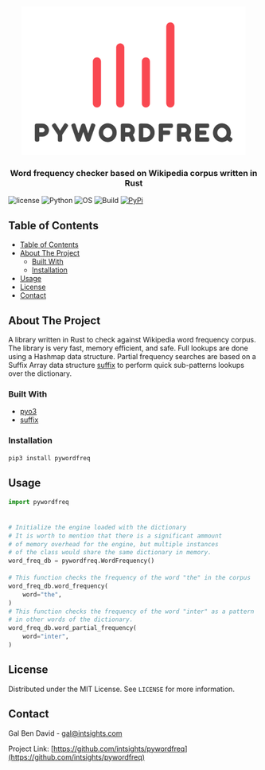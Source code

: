 <p align="center">
    <a href="https://github.com/intsights/pywordfreq">
        <img src="https://raw.githubusercontent.com/intsights/pywordfreq/master/images/logo.png" alt="Logo">
    </a>
    <h3 align="center">
        Word frequency checker based on Wikipedia corpus written in Rust
    </h3>
</p>


![license](https://img.shields.io/badge/MIT-License-blue)
![Python](https://img.shields.io/badge/Python-3.6%20%7C%203.7%20%7C%203.8%20%7C%203.9-blue)
![OS](https://img.shields.io/badge/OS-Mac%20%7C%20Linux%20%7C%20Windows-blue)
![Build](https://github.com/intsights/pywordfreq/workflows/Build/badge.svg)
[![PyPi](https://img.shields.io/pypi/v/pywordfreq.svg)](https://pypi.org/project/pywordfreq/)

## Table of Contents

- [Table of Contents](#table-of-contents)
- [About The Project](#about-the-project)
  - [Built With](#built-with)
  - [Installation](#installation)
- [Usage](#usage)
- [License](#license)
- [Contact](#contact)


## About The Project

A library written in Rust to check against Wikipedia word frequency corpus. The library is very fast, memory efficient, and safe.
Full lookups are done using a Hashmap data structure. Partial frequency searches are based on a Suffix Array data structure [suffix](https://github.com/BurntSushi/suffix) to perform quick sub-patterns lookups over the dictionary.


### Built With

* [pyo3](https://github.com/PyO3/pyo3)
* [suffix](https://github.com/BurntSushi/suffix)


### Installation

```sh
pip3 install pywordfreq
```


## Usage

```python
import pywordfreq


# Initialize the engine loaded with the dictionary
# It is worth to mention that there is a significant ammount
# of memory overhead for the engine, but multiple instances
# of the class would share the same dictionary in memory.
word_freq_db = pywordfreq.WordFrequency()

# This function checks the frequency of the word "the" in the corpus
word_freq_db.word_frequency(
    word="the",
)
# This function checks the frequency of the word "inter" as a pattern
# in other words of the dictionary.
word_freq_db.word_partial_frequency(
    word="inter",
)
```


## License

Distributed under the MIT License. See `LICENSE` for more information.


## Contact

Gal Ben David - gal@intsights.com

Project Link: [https://github.com/intsights/pywordfreq](https://github.com/intsights/pywordfreq)
